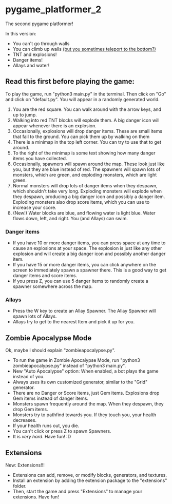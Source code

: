 # pygame_platformer_2

The second pygame platformer!

In this version:
- You can't go through walls
- You can climb up walls [(but you sometimes teleport to the bottom?)](https://github.com/sillypantscoder/pygame_platformer_2/issues/3)
- TNT and explosions!
- Danger items!
- Allays and water!

## Read this first before playing the game:

To play the game, run "python3 main.py" in the terminal. Then click on "Go" and click on "default.py". You will appear in a randomly generated world.

1. You are the red square. You can walk around with the arrow keys, and up to jump.
2. Walking into red TNT blocks will explode them. A big danger icon will appear whenever there is an explosion.
3. Occasionally, explosions will drop danger items. These are small items that fall to the ground. You can pick them up by walking on them
4. There is a minimap in the top left corner. You can try to use that to get around.
5. To the right of the minimap is some text showing how many danger items you have collected.
6. Occasionally, spawners will spawn around the map. These look just like you, but they are blue instead of red. The spawners will spawn lots of monsters, which are green, and exploding monsters, which are light green.
7. Normal monsters will drop lots of danger items when they despawn, which shouldn't take very long. Exploding monsters will explode when they despawn, producing a big danger icon and possibly a danger item. Exploding monsters also drop score items, which you can use to increase your score.
8. (New!) Water blocks are blue, and flowing water is light blue. Water flows down, left, and right. You (and Allays) can swim.

### Danger items
- If you have 10 or more danger items, you can press space at any time to cause an explosions at your space. The explosion is just like any other explosion and will create a big danger icon and possibly another danger item.
- If you have 15 or more danger items, you can click anywhere on the screen to immediately spawn a spawner there. This is a good way to get danger items and score items.
- If you press Z, you can use 5 danger items to randomly create a spawner somewhere across the map.

### Allays
- Press the W key to create an Allay Spawner. The Allay Spawner will spawn lots of Allays.
- Allays try to get to the nearest Item and pick it up for you.

## Zombie Apocalypse Mode
Ok, maybe I should explain "zombieapocalypse.py".

- To run the game in Zombie Apocalypse Mode, run "python3 zombieapocalypse.py" instead of "python3 main.py".
- New "Auto Apocalypse" option: When enabled, a bot plays the game instead of you.
- Always uses its own customized generator, similar to the "Grid" generator.
- There are no Danger or Score items, just Gem items. Explosions drop Gem items instead of danger items.
- Monsters spawn frequently around the map. When they despawn, they drop Gem items.
- Monsters try to pathfind towards you. If they touch you, your health decreases.
- If your health runs out, you die.
- You can't click or press Z to spawn Spawners.
- It is _very hard_. Have fun! :D

## Extensions
New: Extensions!!!

- Extensions can add, remove, or modify blocks, generators, and textures.
- Install an extension by adding the extension package to the "extensions" folder.
- Then, start the game and press "Extensions" to manage your extensions. Have fun!